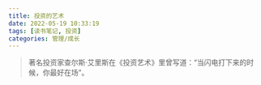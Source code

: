 ```yaml
---
title: 投资的艺术
date: 2022-05-19 10:33:19
tags: [读书笔记, 投资]
categories: 管理/成长
---
```




> 著名投资家查尔斯·艾里斯在《投资艺术》里曾写道：“当闪电打下来的时候，你最好在场”。
